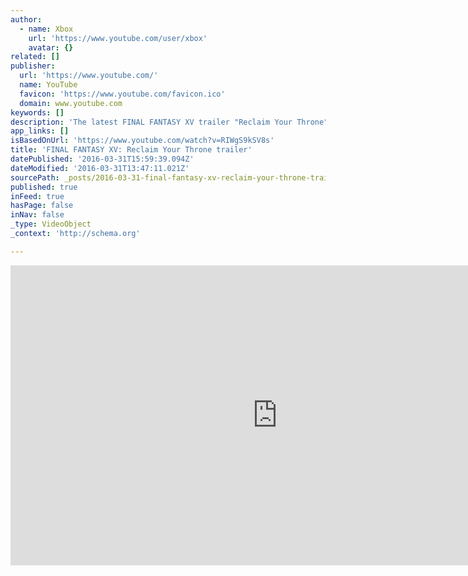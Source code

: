 ```yaml
---
author:
  - name: Xbox
    url: 'https://www.youtube.com/user/xbox'
    avatar: {}
related: []
publisher:
  url: 'https://www.youtube.com/'
  name: YouTube
  favicon: 'https://www.youtube.com/favicon.ico'
  domain: www.youtube.com
keywords: []
description: 'The latest FINAL FANTASY XV trailer "Reclaim Your Throne" reveals the iconic Astral - Titan. In addition to that, the latest trailer features new music tracks from composer Yoko Shimomura and a fresh cover of the iconic song "Stand by Me" re-imagined by Florence + the Machine'
app_links: []
isBasedOnUrl: 'https://www.youtube.com/watch?v=RIWgS9kSV8s'
title: 'FINAL FANTASY XV: Reclaim Your Throne trailer'
datePublished: '2016-03-31T15:59:39.094Z'
dateModified: '2016-03-31T13:47:11.021Z'
sourcePath: _posts/2016-03-31-final-fantasy-xv-reclaim-your-throne-trailer.md
published: true
inFeed: true
hasPage: false
inNav: false
_type: VideoObject
_context: 'http://schema.org'

---
```

<iframe src="https://cdn.embedly.com/widgets/media.html?src=https%3A%2F%2Fwww.youtube.com%2Fembed%2FRIWgS9kSV8s%3Ffeature%3Doembed&amp;url=https%3A%2F%2Fwww.youtube.com%2Fwatch%3Fv%3DRIWgS9kSV8s&amp;image=https%3A%2F%2Fi.ytimg.com%2Fvi%2FRIWgS9kSV8s%2Fhqdefault.jpg&amp;key=b7d04c9b404c499eba89ee7072e1c4f7&amp;type=text%2Fhtml&amp;schema=youtube" width="854" height="480" scrolling="no" frameborder="0" allowfullscreen="allowfullscreen" style=""></iframe>